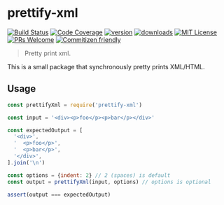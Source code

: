 # prettify-xml
[![Build Status](https://img.shields.io/travis/jonathanewerner/prettify-xml.svg?style=flat-square)](https://travis-ci.org/jonathanewerner/prettify-xml)
[![Code Coverage](https://img.shields.io/codecov/c/github/jonathanewerner/prettify-xml.svg?style=flat-square)](https://codecov.io/github/jonathanewerner/prettify-xml)
[![version](https://img.shields.io/npm/v/prettify-xml.svg?style=flat-square)](http://npm.im/prettify-xml)
[![downloads](https://img.shields.io/npm/dm/prettify-xml.svg?style=flat-square)](http://npm-stat.com/charts.html?package=prettify-xml&from=2015-08-01)
[![MIT License](https://img.shields.io/npm/l/prettify-xml.svg?style=flat-square)](http://opensource.org/licenses/MIT)
[![PRs Welcome](https://img.shields.io/badge/PRs-welcome-brightgreen.svg?style=flat-square)](http://makeapullrequest.com)
[![Commitizen friendly](https://img.shields.io/badge/commitizen-friendly-brightgreen.svg?style=flat-square)](http://commitizen.github.io/cz-cli/)

 > Pretty print xml.

This is a small package that synchronously pretty prints XML/HTML.

## Usage
```js
const prettifyXml = require('prettify-xml')

const input = '<div><p>foo</p><p>bar</p></div>'

const expectedOutput = [
  '<div>',
  '  <p>foo</p>',
  '  <p>bar</p>',
  '</div>',
].join('\n')

const options = {indent: 2} // 2 (spaces) is default
const output = prettifyXml(input, options) // options is optional

assert(output === expectedOutput)
```


